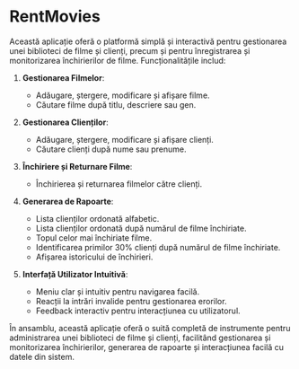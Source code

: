 # RentMovies
Această aplicație oferă o platformă simplă și interactivă pentru gestionarea unei biblioteci de filme și clienți, precum și pentru înregistrarea și monitorizarea închirierilor de filme. Funcționalitățile includ:

1. **Gestionarea Filmelor**:
   - Adăugare, ștergere, modificare și afișare filme.
   - Căutare filme după titlu, descriere sau gen.

2. **Gestionarea Clienților**:
   - Adăugare, ștergere, modificare și afișare clienți.
   - Căutare clienți după nume sau prenume.

3. **Închiriere și Returnare Filme**:
   - Închirierea și returnarea filmelor către clienți.

4. **Generarea de Rapoarte**:
   - Lista clienților ordonată alfabetic.
   - Lista clienților ordonată după numărul de filme închiriate.
   - Topul celor mai închiriate filme.
   - Identificarea primilor 30% clienți după numărul de filme închiriate.
   - Afișarea istoricului de închirieri.

5. **Interfață Utilizator Intuitivă**:
   - Meniu clar și intuitiv pentru navigarea facilă.
   - Reacții la intrări invalide pentru gestionarea erorilor.
   - Feedback interactiv pentru interacțiunea cu utilizatorul.

În ansamblu, această aplicație oferă o suită completă de instrumente pentru administrarea unei biblioteci de filme și clienți, facilitând gestionarea și monitorizarea închirierilor, generarea de rapoarte și interacțiunea facilă cu datele din sistem.
